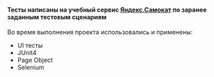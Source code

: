 #### Тесты написаны на учебный сервис [Яндекс.Самокат](https://qa-scooter.praktikum-services.ru/) по заранее заданным тестовым сценариям
Во время выполнения проекта использовались и применены:
* UI тесты
* JUnit4
* Page Object
* Selenium
